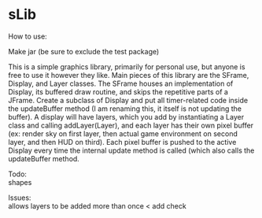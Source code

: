 # sLib  

How to use:  

Make jar (be sure to exclude the test package)  


This is a simple graphics library, primarily for personal use, but anyone is free to use it however they like.
Main pieces of this library are the SFrame, Display, and Layer classes. The SFrame houses an implementation of
Display, its buffered draw routine, and skips the repetitive parts of a JFrame. Create a subclass of Display
and put all timer-related code inside the updateBuffer method (I am renaming this, it itself is not updating the buffer).
A display will have layers, which you add by instantiating a Layer class and calling addLayer(Layer), and each layer has
their own pixel buffer (ex: render sky on first layer, then actual game environment on second layer, and then HUD on third).
Each pixel buffer is pushed to the active Display every time the internal update method is called (which also calls the
updateBuffer method.  

Todo:  
shapes  

Issues:  
allows layers to be added more than once < add check

